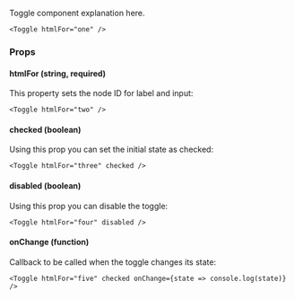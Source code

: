 Toggle component explanation here.

```react
<Toggle htmlFor="one" />
```

### Props

#### **htmlFor** (string, required)

This property sets the node ID for label and input:

```react
<Toggle htmlFor="two" />
```

#### **checked** (boolean)

Using this prop you can set the initial state as checked:

```react
<Toggle htmlFor="three" checked />
```

#### **disabled** (boolean)

Using this prop you can disable the toggle:

```react
<Toggle htmlFor="four" disabled />
```

#### **onChange** (function)

Callback to be called when the toggle changes its state:

```react
<Toggle htmlFor="five" checked onChange={state => console.log(state)} />
```

